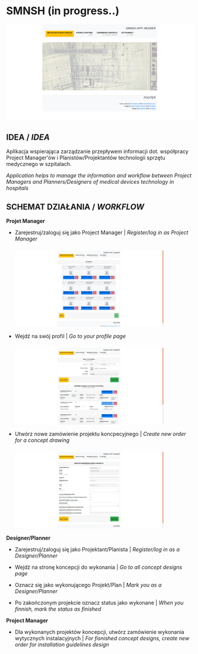 # SMNSH (in progress..)

<img src="src/main/webapp/resources/img/forReadme/img_prntscrn_homepage_001.png" width="auto"/>

## IDEA / *IDEA*

Aplikacja wspierająca zarządzanie przepływem informacji dot. współpracy Project Manager'ów i Planistów/Projektantów technologii 
sprzętu medycznego w szpitalach.

*Application helps to manage the information and workflow between Project Managers and Planners/Designers of medical devices 
technology in hospitals*

## SCHEMAT DZIAŁANIA / *WORKFLOW*

**Projet Manager**

- Zarejestruj/zaloguj się jako Project Manager
| *Register/log in as Project Manager*
  ###
  <img src="src/main/webapp/resources/img/forReadme/img_prntscrn_alluserspage_001.png" width="400"/>

- Wejdź na swój profil
| *Go to your profile page*
  ###
  <img src="src/main/webapp/resources/img/forReadme/img_prntscrn_userpage_001.png" width="400"/>
  
- Utwórz nowe zamówienie projektu koncpecyjnego
| *Create new order for a concept drawing* 
  ###
  <img src="src/main/webapp/resources/img/forReadme/img_prntscrn_formfornewconcept_001.png" width="400"/>

**Designer/Planner**

- Zarejestruj/zaloguj się jako Projektant/Planista
| *Register/log in as a Designer/Planner*

- Wejdź na stronę koncepcji do wykonania | *Go to all concept designs page*

- Oznacz się jako wykonującego Projekt/Plan | *Mark you as a Designer/Planner*

- Po zakończonym projekcie oznacz status jako wykonane | *When you finnish, mark the status as finished*

**Project Manager**

- Dla wykonanych projektów koncepcji, utwórz zamówienie wykonania wytycznych instalacyjnych | *For fisnished concept designs, create new order for installation guidelines design*
